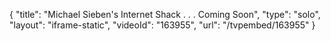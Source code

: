 {
    "title": "Michael Sieben's Internet Shack . . . Coming Soon",
    "type": "solo",
    "layout": "iframe-static",
    "videoId": "163955",
    "url": "\/tvpembed\/163955"
}